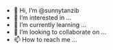 - 👋 Hi, I’m @sunnytanzib
- 👀 I’m interested in ...
- 🌱 I’m currently learning ...
- 💞️ I’m looking to collaborate on ...
- 📫 How to reach me ...

<!---
sunnytanzib/sunnytanzib is a ✨ special ✨ repository because its `README.md` (this file) appears on your GitHub profile.
You can click the Preview link to take a look at your changes.
--->
